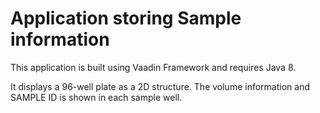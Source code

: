 Application storing Sample information
==========================================

This application is built using Vaadin Framework and requires Java 8. 

It displays a 96-well plate as a 2D structure. The volume information and SAMPLE ID is shown in each sample well.
